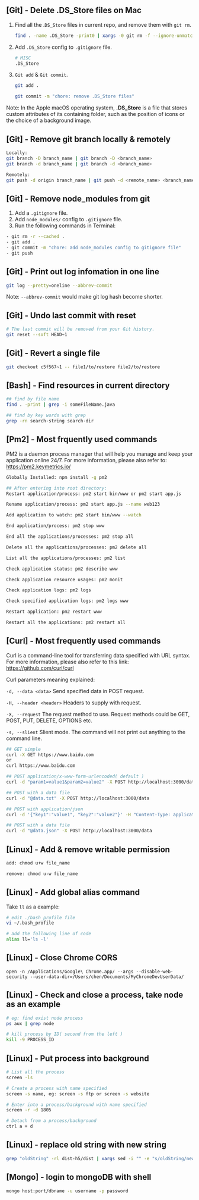 ## [Git] - Delete .DS_Store files on Mac

1. Find all the .`DS_Store` files in current repo, and remove them with `git rm`.

   ```bash
   find . -name .DS_Store -print0 | xargs -0 git rm -f --ignore-unmatch
   ```

2. Add `.DS_Store` config to `.gitignore` file.

   ```bash
   # MISC
   .DS_Store
   ```

3. `Git add` & `Git commit`.

   ```bash
   git add .
   
   git commit -m "chore: remove .DS_Store files"
   ```



Note: In the Apple macOS operating system, **.DS_Store** is a file that stores custom attributes of its containing folder, such as the position of icons or the choice of a background image.

## [Git] - Remove git branch locally & remotely
```bash
Locally: 
git branch -D branch_name | git branch -D <branch_name>
git branch -d branch_name | git branch -d <branch_name>

Remotely:
git push -d origin branch_name | git push -d <remote_name> <branch_name>

````


## [Git] - Remove node_modules from git

1. Add a `.gitignore` file.
2. Add `node_modules/` config to `.gitignore` file.
3. Run the following commands in Terminal:

```bash
- git rm -r --cached .
- git add .
- git commit -m "chore: add node_modules config to gitignore file"
- git push
```



## [Git] - Print out log infomation in one line

```bash
git log --pretty=oneline --abbrev-commit
```



Note: `--abbrev-commit` would make git log hash become shorter.


## [Git] - Undo last commit with reset
```bash
# The last commit will be removed from your Git history.
git reset --soft HEAD~1
```
## [Git] - Revert a single file
```bash
git checkout c5f567~1 -- file1/to/restore file2/to/restore
```

## [Bash] - Find resources in current directory

```bash
## find by file name
find . -print | grep -i someFileName.java

## find by key words with grep
grep -rn search-string search-dir
```



## [Pm2] - Most frquently used commands

PM2 is a daemon process manager that will help you manage and keep your application online 24/7. For more information, please also refer to: https://pm2.keymetrics.io/

```bash
Globally Installed: npm install -g pm2

## After entering into root directory:
Restart application/process: pm2 start bin/www or pm2 start app.js

Rename application/process: pm2 start app.js --name web123

Add application to watch: pm2 start bin/www --watch

End application/process: pm2 stop www

End all the applications/processes: pm2 stop all

Delete all the applications/processes: pm2 delete all

List all the applications/processes: pm2 list

Check application status: pm2 describe www

Check application resource usages: pm2 monit

Check application logs: pm2 logs

Check specified application logs: pm2 logs www

Restart application: pm2 restart www

Restart all the applications: pm2 restart all
```



## [Curl] - Most frequently used commands

Curl is a command-line tool for transferring data specified with URL syntax. For more information, please also refer to this link: https://github.com/curl/curl

Curl parameters meaning explained:

`-d, --data <data>` Send specified data in POST request.

`-H, --header <header>` Headers to supply with request.

`-X, --request` The request method to use. Request methods could be GET, POST, PUT, DELETE, OPTIONS etc.

`-s, --slient` Slient mode. The command will not print out anything to the command line.

```bash
## GET simple
curl -X GET https://www.baidu.com
or
curl https://www.baidu.com

## POST application/x-www-form-urlencoded( default )
curl -d "param1=value1&param2=value2" -X POST http://localhost:3000/data

## POST with a data file
curl -d "@data.txt" -X POST http://localhost:3000/data

## POST with application/json
curl -d '{"key1":"value1", "key2":"value2"}' -H "Content-Type: application/json" -X POST http://localhost:3000/data

## POST with a data file
curl -d "@data.json" -X POST http://localhost:3000/data
```


## [Linux] - Add & remove writable permission
```bash
add: chmod u+w file_name

remove: chmod u-w file_name
```


## [Linux] - Add global alias command
Take `ll` as a example:
```bash
# edit ./bash_profile file
vi ~/.bash_profile

# add the following line of code
alias ll='ls -l'
```

## [Linux] - Close Chrome CORS
```
open -n /Applications/Google\ Chrome.app/ --args --disable-web-security --user-data-dir=/Users/chen/Documents/MyChromeDevUserData/
```

## [Linux] - Check and close a process, take node as an example
```bash
# eg: find exist node process
ps aux | grep node

# kill process by ID( second from the left )
kill -9 PROCESS_ID
```

## [Linux] - Put process into background
```bash
# List all the process
screen -ls

# Create a process with name specified
screen -s name, eg: screen -s ftp or screen -s website

# Enter into a process/background with name specified
screen -r -d 1805

# Detach from a process/background
ctrl a + d
```

## [Linux] - replace old string with new string
```bash
grep "oldString" -rl dist-h5/dist | xargs sed -i "" -e "s/oldString/newString/g" 
```

## [Mongo] - login to mongoDB with shell
```bash
mongo host:port/dbname -u username -p password
```
